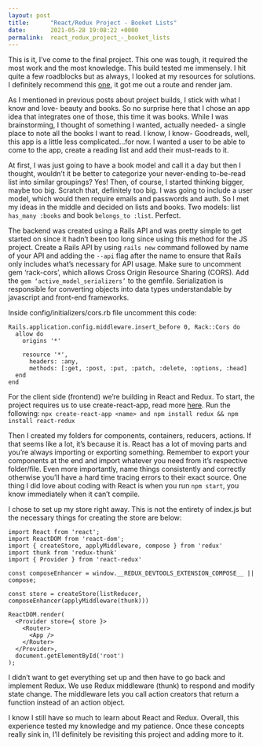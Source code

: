 ```yaml
---
layout: post
title:      "React/Redux Project - Booket Lists"
date:       2021-05-28 19:08:22 +0000
permalink:  react_redux_project_-_booket_lists
---
```



This is it, I’ve come to the final project. This one was tough, it required the most work and the most knowledge. This build tested me immensely. I hit quite a few roadblocks but as always, I looked at my resources for solutions. I definitely recommend this [one](https://reactrouter.com/web/guides/quick-start), it got me out a route and render jam. 

As I mentioned in previous posts about project builds, I stick with what I know and love- beauty and books. So no surprise here that I chose an app idea that integrates one of those, this time it was books. While I was brainstorming, I thought of something I wanted, actually needed- a single place to note all the books I want to read. I know, I know- Goodreads, well, this app is a little less complicated…for now. I wanted a user to be able to come to the app, create a reading list and add their must-reads to it.

At first, I was just going to have a book model and call it a day but then I thought, wouldn’t it be better to categorize your never-ending to-be-read list into similar groupings? Yes! Then, of course, I started thinking bigger, maybe too big. Scratch that, definitely too big. I was going to include a user model, which would then require emails and passwords and auth. So I met my ideas in the middle and decided on lists and books. Two models: list `has_many :books` and book `belongs_to :list`. Perfect. 

The backend was created using a Rails API and was pretty simple to get started on since it hadn’t been too long since using this method for the JS project. Create a Rails API by using `rails new` command followed by name of your API and adding the `--api` flag after the name to ensure that Rails only includes what’s necessary for API usage. Make sure to uncomment gem ‘rack-cors’, which allows Cross Origin Resource Sharing (CORS). Add the `gem ‘active_model_serializers’` to the gemfile. Serialization is responsible for converting objects into data types understandable by javascript and front-end frameworks. 

Inside config/initializers/cors.rb file uncomment this code: 
```
Rails.application.config.middleware.insert_before 0, Rack::Cors do
  allow do
    origins '*'

    resource '*',
      headers: :any,
      methods: [:get, :post, :put, :patch, :delete, :options, :head]
  end
end
```

For the client side (frontend) we’re building in React and Redux. To start, the project requires us to use create-react-app, read more [here](https://reactjs.org/docs/create-a-new-react-app.html#create-react-app). Run the following: 
`npx create-react-app <name> and npm install redux && npm install react-redux`

Then I created my folders for components, containers, reducers, actions. If that seems like a lot, it’s because it is. React has a lot of moving parts and you’re always importing or exporting something. Remember to export your components at the end and import whatever you need from it’s respective folder/file. Even more importantly, name things consistently and correctly otherwise you’ll have a hard time tracing errors to their exact source. One thing I did love about coding with React is when you run `npm start`, you know immediately when it can’t compile. 

I chose to set up my store right away. This is not the entirety of index.js but the necessary things for creating the store are below: 

```
import React from 'react';
import ReactDOM from 'react-dom';
import { createStore, applyMiddleware, compose } from 'redux'
import thunk from 'redux-thunk'
import { Provider } from 'react-redux'

const composeEnhancer = window.__REDUX_DEVTOOLS_EXTENSION_COMPOSE__ || compose;

const store = createStore(listReducer, composeEnhancer(applyMiddleware(thunk)))

ReactDOM.render(
  <Provider store={ store }>
    <Router>
      <App />
    </Router>
  </Provider>,
  document.getElementById('root')
);

```

I didn’t want to get everything set up and then have to go back and implement Redux. We use Redux middleware (thunk) to respond and modify state change. The middleware lets you call action creators that return a function instead of an action object.

I know I still have so much to learn about React and Redux. Overall, this experience tested my knowledge and my patience. Once these concepts really sink in, I’ll definitely be revisiting this project and adding more to it. 
